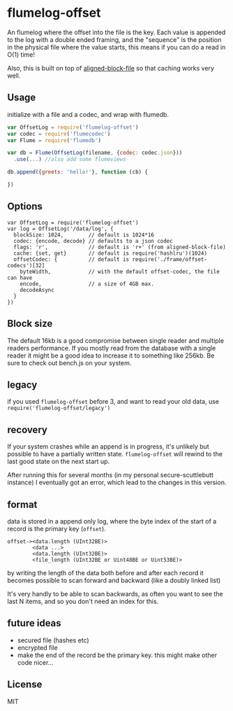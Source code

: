 # flumelog-offset

An flumelog where the offset into the file is the key.
Each value is appended to the log with a double ended framing,
and the "sequence" is the position in the physical file where the value starts,
this means if you can do a read in O(1) time!

Also, this is built on top of [aligned-block-file](https://github.com/flumedb/aligned-block-file)
so that caching works very well.

## Usage

initialize with a file and a codec, and wrap with flumedb.

``` js
var OffsetLog = require('flumelog-offset')
var codec = require('flumecodec')
var Flume = require('flumedb')

var db = Flume(OffsetLog(filename, {codec: codec.json}))
  .use(...) //also add some flumeviews

db.append({greets: 'hello!'}, function (cb) {

})

```

## Options

```
var OffsetLog = require('flumelog-offset')
var log = OffsetLog('/data/log', {
  blockSize: 1024,        // default is 1024*16
  codec: {encode, decode} // defaults to a json codec
  flags: 'r',             // default is 'r+' (from aligned-block-file)
  cache: {set, get}       // default is require('hashlru')(1024)
  offsetCodec: {          // default is require('./frame/offset-codecs')[32]
    byteWidth,            // with the default offset-codec, the file can have
    encode,               // a size of 4GB max.
    decodeAsync
  }
})
```

## Block size

The default 16kb is a good compromise between single reader and
multiple readers performance. If you mostly read from the database
with a single reader it might be a good idea to increase it to
something like 256kb. Be sure to check out bench.js on your system.

## legacy

if you used `flumelog-offset` before 3, and want to read your old
data, use `require('flumelog-offset/legacy')`


## recovery

If your system crashes while an append is in progress, it's unlikely
but possible to have a partially written state. `flumelog-offset`
will rewind to the last good state on the next start up.

After running this for several months (in my personal secure-scuttlebutt
instance) I eventually got an error, which lead to the changes
in this version.

## format

data is stored in a append only log, where the byte index
of the start of a record is the primary key (`offset`).

```
offset-><data.length (UInt32BE)>
        <data ...>
        <data.length (UInt32BE)>
        <file_length (UInt32BE or Uint48BE or Uint53BE)>
```
by writing the length of the data both before and after each record
it becomes possible to scan forward and backward (like a doubly linked list)

It's very handly to be able to scan backwards, as often you want
to see the last N items, and so you don't need an index for this.

## future ideas

* secured file (hashes etc)
* encrypted file
* make the end of the record be the primary key.
  this might make other code nicer...

## License

MIT





